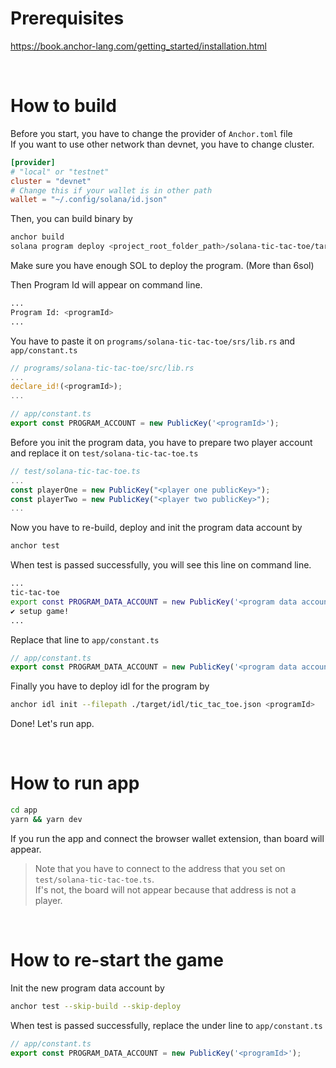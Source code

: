 # Prerequisites

https://book.anchor-lang.com/getting_started/installation.html

<br>

# How to build

Before you start, you have to change the provider of `Anchor.toml` file <br>
If you want to use other network than devnet, you have to change cluster. <br>

```toml
[provider]
# "local" or "testnet"
cluster = "devnet"
# Change this if your wallet is in other path
wallet = "~/.config/solana/id.json"
```

Then, you can build binary by

```bash
anchor build
solana program deploy <project_root_folder_path>/solana-tic-tac-toe/target/deploy/solana_tic_tac_toe.so
```

Make sure you have enough SOL to deploy the program. (More than 6sol) <br>

Then Program Id will appear on command line.

```bash
...
Program Id: <programId>
...
```

You have to paste it on `programs/solana-tic-tac-toe/srs/lib.rs` and `app/constant.ts`

```rust
// programs/solana-tic-tac-toe/src/lib.rs
...
declare_id!(<programId>);
...
```

```js
// app/constant.ts
export const PROGRAM_ACCOUNT = new PublicKey('<programId>');
```

Before you init the program data, you have to prepare two player account and replace it on `test/solana-tic-tac-toe.ts`

```js
// test/solana-tic-tac-toe.ts
...
const playerOne = new PublicKey("<player one publicKey>");
const playerTwo = new PublicKey("<player two publicKey>");
...
```

Now you have to re-build, deploy and init the program data account by

```bash
anchor test
```

When test is passed successfully, you will see this line on command line.

```bash
...
tic-tac-toe
export const PROGRAM_DATA_ACCOUNT = new PublicKey('<program data account>');
✔ setup game!
...
```

Replace that line to `app/constant.ts`

```js
// app/constant.ts
export const PROGRAM_DATA_ACCOUNT = new PublicKey('<program data account>');
```

Finally you have to deploy idl for the program by

```bash
anchor idl init --filepath ./target/idl/tic_tac_toe.json <programId>
```

Done! Let's run app.

<br>

# How to run app

```bash
cd app
yarn && yarn dev
```

If you run the app and connect the browser wallet extension, than board will appear.

> Note that you have to connect to the address that you set on `test/solana-tic-tac-toe.ts`. <br>
> If's not, the board will not appear because that address is not a player.

<br>

# How to re-start the game

Init the new program data account by

```bash
anchor test --skip-build --skip-deploy
```

When test is passed successfully, replace the under line to `app/constant.ts`

```js
// app/constant.ts
export const PROGRAM_DATA_ACCOUNT = new PublicKey('<programId>');
```
